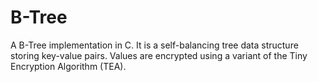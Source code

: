 # B-Tree

A B-Tree implementation in C. It is a self-balancing tree data structure storing 
key-value pairs. Values are encrypted using a variant of the Tiny Encryption Algorithm (TEA).
